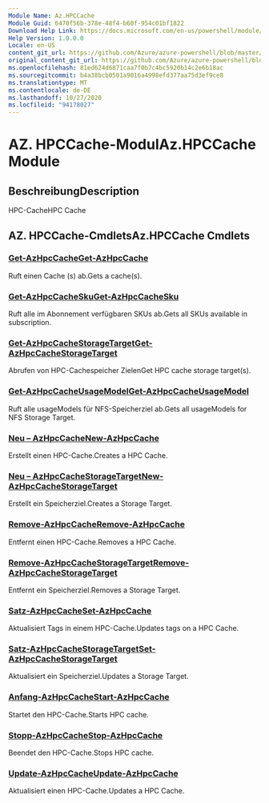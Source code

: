 ```yaml
---
Module Name: Az.HPCCache
Module Guid: 6470f56b-378e-48f4-b60f-954c01bf1822
Download Help Link: https://docs.microsoft.com/en-us/powershell/module/az.hpccache
Help Version: 1.0.0.0
Locale: en-US
content_git_url: https://github.com/Azure/azure-powershell/blob/master/src/HPCCache/HPCCache/help/Az.HPCCache.md
original_content_git_url: https://github.com/Azure/azure-powershell/blob/master/src/HPCCache/HPCCache/help/Az.HPCCache.md
ms.openlocfilehash: 81ed624d6871caa7f0b7c4bc5920b14c2e6b18ac
ms.sourcegitcommit: b4a38bcb0501a9016a4998efd377aa75d3ef9ce8
ms.translationtype: MT
ms.contentlocale: de-DE
ms.lasthandoff: 10/27/2020
ms.locfileid: "94178027"
---
```

# <span data-ttu-id="db65f-101">AZ. HPCCache-Modul</span><span class="sxs-lookup"><span data-stu-id="db65f-101">Az.HPCCache Module</span></span>
## <span data-ttu-id="db65f-102">Beschreibung</span><span class="sxs-lookup"><span data-stu-id="db65f-102">Description</span></span>
<span data-ttu-id="db65f-103">HPC-Cache</span><span class="sxs-lookup"><span data-stu-id="db65f-103">HPC Cache</span></span>

## <span data-ttu-id="db65f-104">AZ. HPCCache-Cmdlets</span><span class="sxs-lookup"><span data-stu-id="db65f-104">Az.HPCCache Cmdlets</span></span>
### [<span data-ttu-id="db65f-105">Get-AzHpcCache</span><span class="sxs-lookup"><span data-stu-id="db65f-105">Get-AzHpcCache</span></span>](Get-AzHpcCache.md)
<span data-ttu-id="db65f-106">Ruft einen Cache (s) ab.</span><span class="sxs-lookup"><span data-stu-id="db65f-106">Gets a cache(s).</span></span>

### [<span data-ttu-id="db65f-107">Get-AzHpcCacheSku</span><span class="sxs-lookup"><span data-stu-id="db65f-107">Get-AzHpcCacheSku</span></span>](Get-AzHpcCacheSku.md)
<span data-ttu-id="db65f-108">Ruft alle im Abonnement verfügbaren SKUs ab.</span><span class="sxs-lookup"><span data-stu-id="db65f-108">Gets all SKUs available in subscription.</span></span>

### [<span data-ttu-id="db65f-109">Get-AzHpcCacheStorageTarget</span><span class="sxs-lookup"><span data-stu-id="db65f-109">Get-AzHpcCacheStorageTarget</span></span>](Get-AzHpcCacheStorageTarget.md)
<span data-ttu-id="db65f-110">Abrufen von HPC-Cachespeicher Zielen</span><span class="sxs-lookup"><span data-stu-id="db65f-110">Get HPC cache storage target(s).</span></span>

### [<span data-ttu-id="db65f-111">Get-AzHpcCacheUsageModel</span><span class="sxs-lookup"><span data-stu-id="db65f-111">Get-AzHpcCacheUsageModel</span></span>](Get-AzHpcCacheUsageModel.md)
<span data-ttu-id="db65f-112">Ruft alle usageModels für NFS-Speicherziel ab.</span><span class="sxs-lookup"><span data-stu-id="db65f-112">Gets all usageModels for NFS Storage Target.</span></span>

### [<span data-ttu-id="db65f-113">Neu – AzHpcCache</span><span class="sxs-lookup"><span data-stu-id="db65f-113">New-AzHpcCache</span></span>](New-AzHpcCache.md)
<span data-ttu-id="db65f-114">Erstellt einen HPC-Cache.</span><span class="sxs-lookup"><span data-stu-id="db65f-114">Creates a HPC Cache.</span></span>

### [<span data-ttu-id="db65f-115">Neu – AzHpcCacheStorageTarget</span><span class="sxs-lookup"><span data-stu-id="db65f-115">New-AzHpcCacheStorageTarget</span></span>](New-AzHpcCacheStorageTarget.md)
<span data-ttu-id="db65f-116">Erstellt ein Speicherziel.</span><span class="sxs-lookup"><span data-stu-id="db65f-116">Creates a Storage Target.</span></span>

### [<span data-ttu-id="db65f-117">Remove-AzHpcCache</span><span class="sxs-lookup"><span data-stu-id="db65f-117">Remove-AzHpcCache</span></span>](Remove-AzHpcCache.md)
<span data-ttu-id="db65f-118">Entfernt einen HPC-Cache.</span><span class="sxs-lookup"><span data-stu-id="db65f-118">Removes a HPC Cache.</span></span>

### [<span data-ttu-id="db65f-119">Remove-AzHpcCacheStorageTarget</span><span class="sxs-lookup"><span data-stu-id="db65f-119">Remove-AzHpcCacheStorageTarget</span></span>](Remove-AzHpcCacheStorageTarget.md)
<span data-ttu-id="db65f-120">Entfernt ein Speicherziel.</span><span class="sxs-lookup"><span data-stu-id="db65f-120">Removes a Storage Target.</span></span>

### [<span data-ttu-id="db65f-121">Satz-AzHpcCache</span><span class="sxs-lookup"><span data-stu-id="db65f-121">Set-AzHpcCache</span></span>](Set-AzHpcCache.md)
<span data-ttu-id="db65f-122">Aktualisiert Tags in einem HPC-Cache.</span><span class="sxs-lookup"><span data-stu-id="db65f-122">Updates tags on a HPC Cache.</span></span>

### [<span data-ttu-id="db65f-123">Satz-AzHpcCacheStorageTarget</span><span class="sxs-lookup"><span data-stu-id="db65f-123">Set-AzHpcCacheStorageTarget</span></span>](Set-AzHpcCacheStorageTarget.md)
<span data-ttu-id="db65f-124">Aktualisiert ein Speicherziel.</span><span class="sxs-lookup"><span data-stu-id="db65f-124">Updates a Storage Target.</span></span>

### [<span data-ttu-id="db65f-125">Anfang-AzHpcCache</span><span class="sxs-lookup"><span data-stu-id="db65f-125">Start-AzHpcCache</span></span>](Start-AzHpcCache.md)
<span data-ttu-id="db65f-126">Startet den HPC-Cache.</span><span class="sxs-lookup"><span data-stu-id="db65f-126">Starts HPC cache.</span></span>

### [<span data-ttu-id="db65f-127">Stopp-AzHpcCache</span><span class="sxs-lookup"><span data-stu-id="db65f-127">Stop-AzHpcCache</span></span>](Stop-AzHpcCache.md)
<span data-ttu-id="db65f-128">Beendet den HPC-Cache.</span><span class="sxs-lookup"><span data-stu-id="db65f-128">Stops HPC cache.</span></span>

### [<span data-ttu-id="db65f-129">Update-AzHpcCache</span><span class="sxs-lookup"><span data-stu-id="db65f-129">Update-AzHpcCache</span></span>](Update-AzHpcCache.md)
<span data-ttu-id="db65f-130">Aktualisiert einen HPC-Cache.</span><span class="sxs-lookup"><span data-stu-id="db65f-130">Updates a HPC Cache.</span></span>

